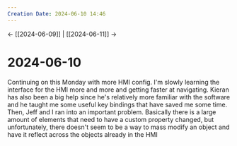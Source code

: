 ```yaml
---
Creation Date: 2024-06-10 14:46
---
```


<- [[2024-06-09]] | [[2024-06-11]]  ->

# 2024-06-10
Continuing on this Monday with more HMI config. I'm slowly learning the interface for the HMI more and more and getting faster at navigating. Kieran has also been a big help since he's relatively more familiar with the software and he taught me some useful key bindings that have saved me some time. Then, Jeff and I ran into an important problem. Basically there is a large amount of elements that need to have a custom property changed, but unfortunately, there doesn't seem to be a way to mass modify an object and have it reflect across the objects already in the HMI
